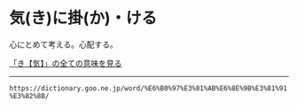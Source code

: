 # 気(き)に掛(か)・ける

心にとめて考える。心配する。

[「き【気】」の全ての意味を見る](き（気）)

---
`https://dictionary.goo.ne.jp/word/%E6%B0%97%E3%81%AB%E6%8E%9B%E3%81%91%E3%82%8B/`